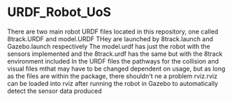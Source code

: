 # URDF_Robot_UoS
There are two main robot URDF files located in this repository, one called 8track.URDF and model.URDF
THey are launched by 8track.launch and Gazebo.launch respectively
The model.urdf has just the robot with the sensors implemented and the 8track.urdf has the same but with the 8track environment included
In the URDF files the pathways for the collision and visual files mthat may have to be changed dependent on usage, but as long as the files are within the package, there shouldn't ne a problem
rviz.rviz can be loaded into rviz after running the robot in Gazebo to automatically detect the sensor data produced
